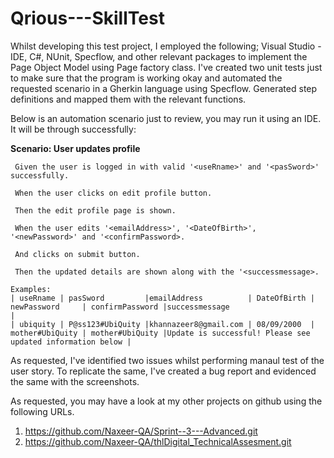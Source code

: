 # Qrious---SkillTest

Whilst developing this test project, I employed the following;
Visual Studio - IDE, C#, NUnit, Specflow, and other relevant packages to implement the Page Object Model using Page factory class.
I've created two unit tests just to make sure that the program is working okay and automated the requested scenario in a Gherkin language using Specflow. Generated step definitions and mapped them with the relevant functions.

Below is an automation scenario just to review, you may run it using an IDE. It will be through successfully:

**Scenario: User updates profile**
	
	 Given the user is logged in with valid '<useRname>' and '<pasSword>' successfully.
	
	 When the user clicks on edit profile button.
	
	 Then the edit profile page is shown.
	
	 When the user edits '<emailAddress>', '<DateOfBirth>', '<newPassword>' and '<confirmPassword>.
	
	 And clicks on submit button.
	
	 Then the updated details are shown along with the '<successmessage>.
	
	Examples: 
	| useRname | pasSword         |emailAddress          | DateOfBirth | newPassword     | confirmPassword |successmessage                                             |
	| ubiquity | P@ss123#UbiQuity |khannazeer8@gmail.com | 08/09/2000  | mother#UbiQuity | mother#UbiQuity |Update is successful! Please see updated information below |

As requested, I've identified two issues whilst performing manaul test of the user story. To replicate the same, I've created a bug report and evidenced the same with the screenshots.

 As requested, you may have a look at my other projects on github using the following URLs.
 1. https://github.com/Naxeer-QA/Sprint--3---Advanced.git
 2. https://github.com/Naxeer-QA/thlDigital_TechnicalAssesment.git

